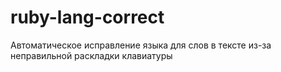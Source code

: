 ruby-lang-correct
=================

Автоматическое исправление языка для слов в тексте из-за неправильной раскладки клавиатуры
